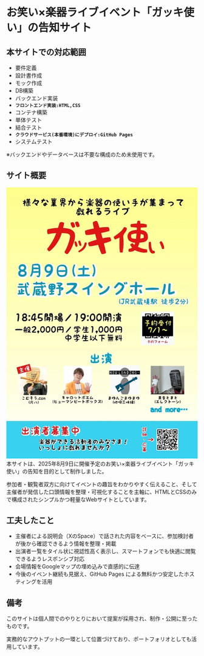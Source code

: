 # お笑い×楽器ライブイベント「ガッキ使い」の告知サイト

## 本サイトでの対応範囲
- 要件定義
- 設計書作成
- モック作成
- DB構築
- バックエンド実装
- **`フロントエンド実装:HTML,CSS`**
- コンテナ構築
- 単体テスト
- 結合テスト
- **`クラウドサービス(本番環境)にデプロイ:GitHub Pages`**
- システムテスト

※バックエンドやデータベースは不要な構成のため未使用です。

## サイト概要
![告知画像](./images/flier.jpg)
本サイトは、2025年8月9日に開催予定のお笑い×楽器ライブイベント「ガッキ使い」の告知を目的として制作しました。

参加者・観覧者双方に向けてイベントの趣旨をわかりやすく伝えること、そして主催者が発信した口頭情報を整理・可視化することを主軸に、HTMLとCSSのみで構成されたシンプルかつ軽量なWebサイトとしています。

## 工夫したこと
- 主催者による説明会（XのSpace）で話された内容をベースに、参加検討者が後から確認できるよう情報を整理・掲載
- 出演者一覧をタイル状に視認性高く表示し、スマートフォンでも快適に閲覧できるようレスポンシブ対応
- 会場情報をGoogleマップの埋め込みで直感的に伝達
- 今後のイベント継続も見据え、GitHub Pages による無料かつ安定したホスティングを活用

## 備考
このサイトは個人間でのやりとりにおいて提案が採用され、制作・公開に至ったものです。

実務的なアウトプットの一環として位置づけており、ポートフォリオとしても活用しています。
